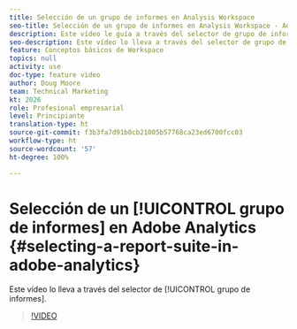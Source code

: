 ```yaml
---
title: Selección de un grupo de informes en Analysis Workspace
seo-title: Selección de un grupo de informes en Analysis Workspace - Adobe Analytics
description: Este vídeo le guía a través del selector de grupo de informes.
seo-description: Este vídeo lo lleva a través del selector de grupo de informes. - Adobe Analytics
feature: Conceptos básicos de Workspace
topics: null
activity: use
doc-type: feature video
author: Doug Moore
team: Technical Marketing
kt: 2026
role: Profesional empresarial
level: Principiante
translation-type: ht
source-git-commit: f3b3fa7d91b0cb21005b57768ca23ed6700fcc03
workflow-type: ht
source-wordcount: '57'
ht-degree: 100%

---
```



# Selección de un [!UICONTROL grupo de informes] en Adobe Analytics {#selecting-a-report-suite-in-adobe-analytics}

Este vídeo lo lleva a través del selector de [!UICONTROL grupo de informes].

>[!VIDEO](https://video.tv.adobe.com/v/23967/?quality=12)
